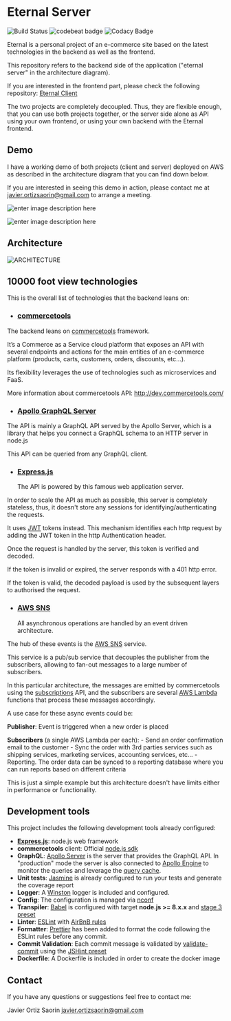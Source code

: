 # Eternal Server

![Build Status](https://api.travis-ci.org/jortizsao/eternal-server.svg?branch=master)
![codebeat badge](https://codebeat.co/badges/da34b901-773d-4a9e-b25d-83c1340619cb)
![Codacy Badge](https://api.codacy.com/project/badge/Grade/c5637197400e4cb8b784761415601136)

Eternal is a personal project of an e-commerce site based on the latest technologies in the backend as well as the frontend.

This repository refers to the backend side of the application ("eternal server" in the architecture diagram).

If you are interested in the frontend part, please check the following repository: [Eternal Client](https://github.com/jortizsao/eternal-client)

The two projects are completely decoupled. Thus, they are flexible enough, that you can use both projects together, or the server side alone as API using your own frontend, or using your own backend with the Eternal frontend.

## Demo

I have a working demo of both projects (client and server) deployed on AWS as described in the architecture diagram that you can find down below.

If you are interested in seeing this demo in action, please contact me at javier.ortizsaorin@gmail.com to arrange a meeting.

![enter image description here](https://s3.amazonaws.com/eternal-architecture/eternal1.gif)

![enter image description here](https://s3.amazonaws.com/eternal-architecture/eternal2.gif)

## Architecture

![ARCHITECTURE](https://s3.amazonaws.com/eternal-architecture/eternal-architecture.png)

## 10000 foot view technologies

This is the overall list of technologies that the backend leans on:

* ### [commercetools](https://commercetools.com)

The backend leans on [commercetools](https://commercetools.com) framework.

It’s a Commerce as a Service cloud platform that exposes an API with several endpoints and actions for the main entities of an e-commerce platform (products, carts, customers, orders, discounts, etc…).

Its flexibility leverages the use of technologies such as microservices and FaaS.

More information about commercetools API: http://dev.commercetools.com/

* ### [Apollo GraphQL Server](https://www.apollographql.com/docs/apollo-server/)

The API is mainly a GraphQL API served by the Apollo Server, which is a library that helps you connect a GraphQL schema to an HTTP server in node.js

This API can be queried from any GraphQL client.

* ### [Express.js](http://expressjs.com/)
  The API is powered by this famous web application server.

In order to scale the API as much as possible, this server is completely stateless, thus, it doesn't store any sessions for identifying/authenticating the requests.

It uses [JWT](https://jwt.io/) tokens instead. This mechanism identifies each http request by adding the JWT token in the http Authentication header.

Once the request is handled by the server, this token is verified and decoded.

If the token is invalid or expired, the server responds with a 401 http error.

If the token is valid, the decoded payload is used by the subsequent layers to authorised the request.

* ### [AWS SNS](https://aws.amazon.com/sns/)
  All asynchronous operations are handled by an event driven architecture.

The hub of these events is the [AWS SNS](https://aws.amazon.com/sns/) service.

This service is a pub/sub service that decouples the publisher from the subscribers, allowing to fan-out messages to a large number of subscribers.

In this particular architecture, the messages are emitted by commercetools using the [subscriptions](https://docs.commercetools.com/http-api-projects-subscriptions.html) API, and the subscribers are several [AWS Lambda](https://aws.amazon.com/lambda/) functions that process these messages accordingly.

A use case for these async events could be:

**Publisher**:
Event is triggered when a new order is placed

**Subscribers** (a single AWS Lambda per each): - Send an order confirmation email to the customer - Sync the order with 3rd parties services such as shipping services, marketing services, accounting services, etc... - Reporting. The order data can be synced to a reporting database where you can run reports based on different criteria

This is just a simple example but this architecture doesn't have limits either in performance or functionality.

## Development tools

This project includes the following development tools already configured:

* **[Express.js](http://expressjs.com/)**: node.js web framework
* **commercetools** client: Official [ node.js sdk](https://commercetools.github.io/nodejs)
* **GraphQL**: [Apollo Server](https://www.apollographql.com/docs/apollo-server/) is the server that provides the GraphQL API. In "production" mode the server is also connected to [Apollo Engine](https://www.apollographql.com/engine) to monitor the queries and leverage the [query cache](https://www.apollographql.com/docs/engine/caching.html).
* **Unit tests**: [Jasmine](https://github.com/jasmine/jasmine) is already configured to run your tests and generate the coverage report
* **Logger**: A [Winston](https://github.com/winstonjs/winston) logger is included and configured.
* **Config**: The configuration is managed via [nconf](https://github.com/indexzero/nconf)
* **Transpiler**: [Babel](https://babeljs.io/) is configured with target **node.js >= 8.x.x** and [stage 3 preset](https://babeljs.io/docs/plugins/preset-stage-3/)
* **Linter**: [ESLint](https://eslint.org/) with [AirBnB rules](https://github.com/airbnb/javascript)
* **Formatter**: [Prettier](https://github.com/prettier/prettier) has been added to format the code following the ESLint rules before any commit.
* **Commit Validation**: Each commit message is validated by [validate-commit](https://github.com/willsoto/validate-commit) using the [JSHint preset](https://github.com/willsoto/validate-commit/blob/master/conventions/jshint.md)
* **Dockerfile**: A Dockerfile is included in order to create the docker image

## Contact

If you have any questions or suggestions feel free to contact me:

Javier Ortiz Saorin javier.ortizsaorin@gmail.com
